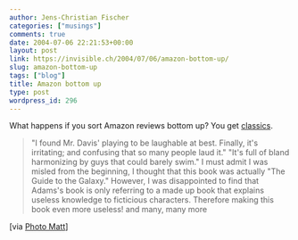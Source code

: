 ```yaml
---
author: Jens-Christian Fischer
categories: ["musings"]
comments: true
date: 2004-07-06 22:21:53+00:00
layout: post
link: https://invisible.ch/2004/07/06/amazon-bottom-up/
slug: amazon-bottom-up
tags: ["blog"]
title: Amazon bottom up
type: post
wordpress_id: 296
---
```


What happens if you sort Amazon reviews bottom up? You get [classics](https://www.waxy.org/archive/2004/07/01/amazonco.shtml).


<blockquote>"I found Mr. Davis' playing to be laughable at best. Finally, it's irritating; and confusing that so many people laud it."  
"It's full of bland harmonizing by guys that could barely swim."  
I must admit I was misled from the beginning, I thought that this book was actually "The Guide to the Galaxy." However, I was disappointed to find that Adams's book is only referring to a made up book that explains useless knowledge to ficticious characters. Therefore making this book even more useless!  
and many, many more</blockquote>



[via [Photo Matt](https://photomatt.net/)]
